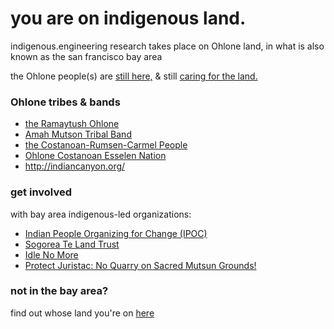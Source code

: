 # you are on indigenous land.

indigenous.engineering research takes place on Ohlone land, in what is also known as the san francisco bay area

the Ohlone people(s) are [still here,](https://sogoreate-landtrust.com/) & still [caring for the land.](https://sogoreate-landtrust.com/our-vision/)

### Ohlone tribes & bands

* [the Ramaytush Ohlone](http://www.ramaytush.com/)
* [Amah Mutson Tribal Band](http://amahmutsun.org/)
* [the Costanoan-Rumsen-Carmel People](http://crc.nativeweb.org/)
* [Ohlone Costanoan Esselen Nation](http://ohlonecostanoanesselennation.org/)
* <http://indiancanyon.org/>

### get involved 

with bay area indigenous-led organizations:

* [Indian People Organizing for Change (IPOC)](http://ipocshellmoundwalk.homestead.com/)
* [Sogorea Te Land Trust](https://sogoreate-landtrust.com/)
* [Idle No More](http://www.idlenomoresfbay.org/)
* [Protect Juristac: No Quarry on Sacred Mutsun Grounds!](http://www.protectjuristac.org/)

### not in the bay area? 

find out whose land you're on [here](https://native-land.ca/)

